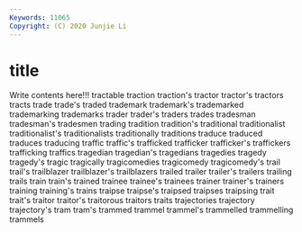 ```yaml
---
Keywords: 11065
Copyright: (C) 2020 Junjie Li
---
```


# title

Write contents here!!!
tractable 
traction 
traction's 
tractor 
tractor's 
tractors
tracts 
trade 
trade's 
traded 
trademark 
trademark's 
trademarked 
trademarking 
trademarks 
trader
trader's 
traders 
trades 
tradesman 
tradesman's 
tradesmen 
trading 
tradition 
tradition's 
traditional
traditionalist 
traditionalist's 
traditionalists 
traditionally 
traditions 
traduce 
traduced 
traduces 
traducing 
traffic
traffic's 
trafficked 
trafficker 
trafficker's 
traffickers 
trafficking 
traffics 
tragedian 
tragedian's 
tragedians
tragedies 
tragedy 
tragedy's 
tragic 
tragically 
tragicomedies 
tragicomedy 
tragicomedy's 
trail 
trail's
trailblazer 
trailblazer's 
trailblazers 
trailed 
trailer 
trailer's 
trailers 
trailing 
trails 
train
train's 
trained 
trainee 
trainee's 
trainees 
trainer 
trainer's 
trainers 
training 
training's
trains 
traipse 
traipse's 
traipsed 
traipses 
traipsing 
trait 
trait's 
traitor 
traitor's
traitorous 
traitors 
traits 
trajectories 
trajectory 
trajectory's 
tram 
tram's 
trammed 
trammel
trammel's 
trammelled 
trammelling 
trammels 
